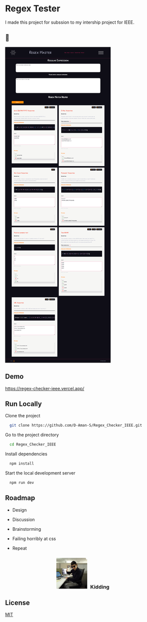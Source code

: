 # Regex Tester

I made this project for subssion to my intership project for IEEE.

## 📸

![Regex-Test Screenshot](/src/lib/assets/ieeeSS.png?raw=true)

## Demo

https://regex-checker-ieee.vercel.app/

## Run Locally

Clone the project

```bash
  git clone https://github.com/D-Aman-S/Regex_Checker_IEEE.git
```

Go to the project directory

```bash
  cd Regex_Checker_IEEE
```

Install dependencies

```bash
  npm install
```

Start the local development server

```bash
  npm run dev
```

## Roadmap

- Design

- Discussion

- Brainstorming

- Failing horribly at css

- Repeat

<h3 align="center" > <img src="/src/lib/assets/meme.jpg?raw=true" width="100" height="100" style="margin-right: 10px;">Kidding</h3>

## License

[MIT](https://choosealicense.com/licenses/mit/)
